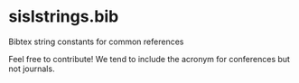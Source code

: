 # sislstrings.bib
Bibtex string constants for common references

Feel free to contribute! We tend to include the acronym for conferences but not journals.
